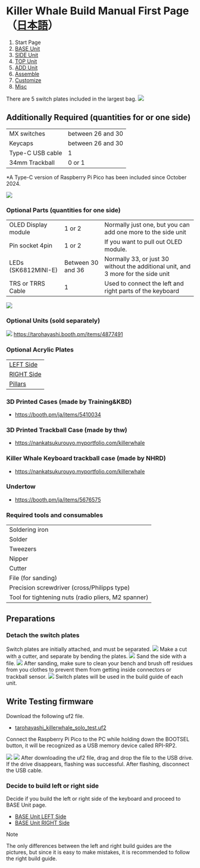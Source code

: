 # Killer Whale Build Manual First Page（[日本語](README.md)）

1. Start Page
2. [BASE Unit](rightside/2_BASE.md)
3. [SIDE Unit](rightside/3_SIDE_TRACKBALL.md)
4. [TOP Unit](rightside/4_TOP.md)
5. [ADD Unit](rightside/5_ADD.md)
6. [Assemble](rightside/6_ASSEMBLE.md)
7. [Customize](rightside/7_CUSTOM.md)
8. [Misc](rightside/8_MISC.md)

There are 5 switch plates included in the largest bag.
![](img/1_start/1_1_full.jpg)

## Additionally Required (quantities for or one side)
<table>
    <tr>
      <td>MX switches</td>
       <td>between 26 and 30</td>
    </tr>
    <tr>
      <td>Keycaps</td>
      <td>between 26 and 30</td>
    </tr>
    <tr>
      <td>Type-C USB cable</td>
       <td>1</td>
    </tr>
    <tr>
      <td>34mm Trackball</td>
       <td>0 or 1</td>
    </tr>
 </table>

 *A Type-C version of Raspberry Pi Pico has been included since October 2024.

![](img/1_start/1_2_additional_required.jpg)
### Optional Parts (quantities for one side)
<table>
    <tr>
      <td>OLED Display module</td>
      <td>1 or 2</td>
      <td>Normally just one, but you can add one more to the side unit</td>
    </tr>
    <tr>
      <td>Pin socket 4pin</td>
      <td>1 or 2</td>
      <td>If you want to pull out OLED module.</td>
    </tr>
    <tr>
      <td>LEDs (SK6812MINI-E)</td>
      <td>Between 30 and 36</td>
      <td>Normally 33, or just 30 without the additional unit, and 3 more for the side unit</td>
    </tr>
    <tr>
      <td>TRS or TRRS Cable</td>
       <td>1</td>
       <td>Used to connect the left and right parts of the keyboard</td>
    </tr>
 </table>


![](img/1_start/1_3_optional_parts.jpg)

### Optional Units (sold separately)

![](img/1_start/1_4_optional_units.jpg)
https://tarohayashi.booth.pm/items/4877491


### Optional Acrylic Plates
<table>
    <tr>
      <td><a href="https://shop.yushakobo.jp/products/keyboard_acrylic_plate?variant=47873651245287">LEFT Side</a></td>
    </tr>
    <tr>
      <td><a href="https://shop.yushakobo.jp/products/keyboard_acrylic_plate?variant=47873651278055">RIGHT Side</a></td>
    </tr>
    <tr>
      <td><a href="https://shop.yushakobo.jp/products/keyboard_acrylic_plate?variant=47873651310823">Pillars</a></td>
    </tr>
 </table>

### 3D Printed Cases (made by Training&KBD)
- https://booth.pm/ja/items/5410034

### 3D Printed Trackball Case  (made by thw)
- https://nankatsukurouyo.myportfolio.com/killerwhale

### Killer Whale Keyboard trackball case  (made by NHRD)
- https://nankatsukurouyo.myportfolio.com/killerwhale

### Undertow
- https://booth.pm/ja/items/5676575

### Required tools and consumables
<table>
    <tr>
      <td>Soldering iron</td>
    </tr>
    <tr>
      <td>Solder</td>
    </tr>
    <tr>
      <td>Tweezers</td>
    </tr>
    <tr>
      <td>Nipper</td>
    </tr>
    <tr>
      <td>Cutter</td>
    </tr>
    <tr>
      <td>File (for sanding)</td>
    </tr>
    <tr>
      <td>Precision screwdriver (cross/Philipps type)</td>
    </tr>
    <tr>
      <td>Tool for tightening nuts (radio pliers, M2 spanner)</td>
    </tr>
 </table>

## Preparations
### Detach the switch plates
Switch plates are initially attached, and must be separated.
![](img/1_start/1_5_switch_plate.jpg)
Make a cut with a cutter, and separate by bending the plates.
![](img/1_start/1_6_cut_plate.jpg)
Sand the side with a file.
![](img/1_start/1_7_sanding.jpg)
After sanding, make sure to clean your bench and brush off residues from you clothes to prevent them from getting inside connectors or trackball sensor.
![](img/1_start/1_8_switch_plates.jpg)
Switch plates will be used in the build guide of each unit.

## Write Testing firmware
Download the following uf2 file.
- [tarohayashi_killerwhale_solo_test.uf2
](https://github.com/Taro-Hayashi/KillerWhale/releases/latest/download/tarohayashi_killerwhale_solo_test.uf2)

Connect the Raspberry Pi Pico to the PC while holding down the BOOTSEL button, it will be recognized as a USB memory device called RPI-RP2.

![](img/1_start/1_9_raspberry_pi_pico.jpg)
![](img/1_start/1_10_rpi_rp2.jpg)
After downloading the uf2 file, drag and drop the file to the USB drive. If the drive disappears, flashing was successful.
After flashing, disconnect the USB cable.

### Decide to build left or right side
Decide if you build the left or right side of the keyboard and proceed to BASE Unit page.
- [BASE Unit LEFT Side](leftside/2_BASE.md)
- [BASE Unit RIGHT Side](rightside/2_BASE.md)

> [!NOTE]
> The only differences between the left and right build guides are the pictures, but since it is easy to make mistakes, it is recommended to follow the right build guide.
